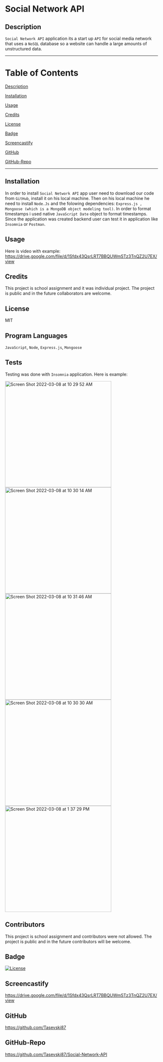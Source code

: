 # Social Network API

  ## Description
`Social Network API` application its a start up `API` for social media network that uses a `NoSQL` database so a website can handle a large amounts of unstructured data.

------------------------------------------------
# Table of Contents

[Description](#Description)

[Installation](#Installation)

[Usage](#Usage)

[Credits](#Credits)

[License](#License)

[Badge](#Badge)

[Screencastify](#Screencastify)

[GitHub](#GitHub)

[GitHub-Repo](#Github-Repo)

-------------------------------------------------

## Installation
In order to install `Social Network API` app user need to download our code from `GitHub`, install it on his local machine. Then on his local machine he need to install `Node.Js` and the folowing dependencies: `Express.js , Mongoose (which is a MongoDB object modeling tool)`. In order to format timestamps i used native `JavaScript Date` object to format timestamps. Since the application was created backend user can test it in application like `Insomnia` or `Postman`. 

## Usage
Here is video with example:
https://drive.google.com/file/d/1Sfdx43QsrLRT7BBQUWmSTz3TnQZ2U7EX/view

## Credits
This project is school assignment and it was individual project. The project is public and in the future collaborators are welcome.

## License
MIT

## Program Languages 
`JavaScript`, `Node`, `Express.js`, `Mongoose`

## Tests
Testing was done with `Insomnia` application. Here is example:

<img width="350" alt="Screen Shot 2022-03-08 at 10 29 52 AM" src="https://user-images.githubusercontent.com/91975394/157270590-38f5596a-a2f1-4393-a255-cc9057ea5b64.png">    <img width="350" alt="Screen Shot 2022-03-08 at 10 30 14 AM" src="https://user-images.githubusercontent.com/91975394/157270601-86e0dd4f-eeae-4c7b-9cc2-85e5ea3482e9.png"><img width="350" alt="Screen Shot 2022-03-08 at 10 31 46 AM" src="https://user-images.githubusercontent.com/91975394/157270612-83749552-66be-4799-8b88-267247b9b7e9.png">    <img width="350" alt="Screen Shot 2022-03-08 at 10 30 30 AM" src="https://user-images.githubusercontent.com/91975394/157270627-2f9552d7-2ec1-4d75-95da-9bfa1d61454d.png">    <img width="350" alt="Screen Shot 2022-03-08 at 1 37 29 PM" src="https://user-images.githubusercontent.com/91975394/157303471-f679c57a-ac86-4236-868b-dab78488eda3.png">

## Contributors
This project is school assignment and contributors were not allowed. The project is public and in the future contributors will be welcome.

## Badge
[![License](https://img.shields.io/badge/License-MIT-blue.svg)](https://opensource.org/licenses/MIT)

## Screencastify
https://drive.google.com/file/d/1Sfdx43QsrLRT7BBQUWmSTz3TnQZ2U7EX/view

## GitHub

https://github.com/Tasevski87

## GitHub-Repo
https://github.com/Tasevski87/Social-Network-API



